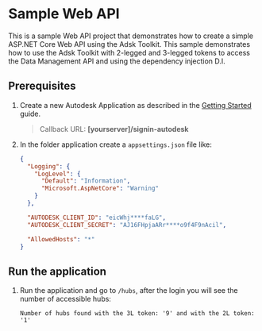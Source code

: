 # Sample Web API

This is a sample Web API project that demonstrates how to create a simple ASP.NET Core Web API using the Adsk Toolkit.
This sample demonstrates how to use the Adsk Toolkit with 2-legged and 3-legged tokens to access the Data Management API and using the dependency injection D.I.

## Prerequisites

1. Create a new Autodesk Application as described in the [Getting Started](https://tutorials.autodesk.io/?check_logged_in=1) guide.
   > Callback URL: **[yourserver]/signin-autodesk**
1. In the folder application create a `appsettings.json` file like:

	````json
    {
      "Logging": {
        "LogLevel": {
          "Default": "Information",
          "Microsoft.AspNetCore": "Warning"
        }
      },

      "AUTODESK_CLIENT_ID": "eicWhj****faLG",
      "AUTODESK_CLIENT_SECRET": "AJ16FHpjaARr****o9f4F9nAcil",

      "AllowedHosts": "*"
    }
	````

## Run the application

1. Run the application and go to `/hubs`, after the login you will see the number of accessible hubs:

    ````
    Number of hubs found with the 3L token: '9' and with the 2L token: '1'
    ````
